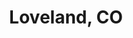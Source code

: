 ---
title: Loveland, CO
map: https://www.google.com/maps/embed?pb=!1m18!1m12!1m3!1d3038.5655764738835!2d-105.04831238423938!3d40.396319879367475!2m3!1f0!2f0!3f0!3m2!1i1024!2i768!4f13.1!3m3!1m2!1s0x8769533991227ff5%3A0x174131f7cd46685f!2sAuto+Spa+of+Loveland!5e0!3m2!1sen!2sus!4v1483199649001
phone: 970-619-9863
address: 497 Denver Ave, Loveland, CO 80537
hours:
  - day: Monday - Friday 8am - 6pm
  - day: Saturday - (Appointment Only)
  - day: Sunday - (Appoinment Only)

---
